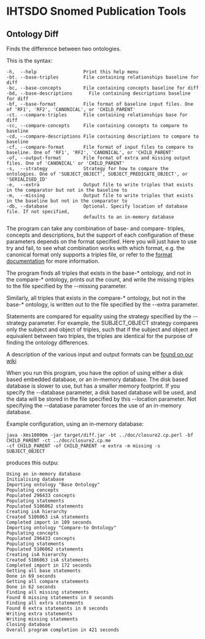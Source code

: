 IHTSDO Snomed Publication Tools
===============================

Ontology Diff
-------------

Finds the difference between two ontologies.

This is the syntax:

    -h,  --help                 Print this help menu
    -bt. --base-triples         File containing relationships baseline for diff
    -bc, --base-concepts        File containing concepts baseline for diff
    -bd, --base-descriptions	  File containing descriptions baseline for diff
    -bf, --base-format          File format of baseline input files. One of 'RF1', 'RF2', 'CANONICAL', or 'CHILD_PARENT'
    -ct. --compare-triples      File containing relationships base for diff
    -cc, --compare-concepts     File containing concepts to compare to baseline
    -cd, --compare-descriptions	File containing descriptions to compare to baseline
    -cf, --compare-format       File format of input files to compare to baseline. One of 'RF1', 'RF2', 'CANONICAL', or 'CHILD_PARENT'
    -of, --output-format        File format of extra and missing output files. One of 'CANONICAL' or 'CHILD_PARENT'
    -s,  --strategy             Strategy for how to compare the ontologies. One of 'SUBJECT_OBJECT', SUBJECT_PREDICATE_OBJECT', or 'SERIALISED_ID'
    -e,  --extra                Output file to write triples that exists in the comparator but not in the baseline to
    -m,  --missing              Output file to write triples that exists in the baseline but not in the comparator to
    -db, --database             Optional. Specify location of database file. If not specified, 
                                defaults to an in-memory database

The program can take any combination of base- and compare- triples, concepts and descriptions, but the support of each configuration of these parameters depends on the format specified. Here you will just have to use try and fail, to see what combination works with which format, e.g. the canonical format only supports a triples file, or refer to the [format documentation](https://sites.google.com/a/ihtsdo.org/snomed-publish/formats) for more information.

The program finds all triples that exists in the base-&#42; ontology, and not in the compare-&#42; ontology, prints out the count, and write the missing triples to the file specified by the --missing parameter. 

Similarly, all triples that exists in the compare-&#42; ontology, but not in the base-&#42; ontology, is written out to the file specified by the --extra parameter. 

Statements are compared for equality using the strategy specified by the --strategy parameter. For example, the SUBJECT_OBJECT strategy compares only the subject and object of triples, such that if the subject and object are equivalent between two triples, the triples are identical for the purpose of finding the ontology differences. 

A description of the various input and output formats can be [found on our wiki](https://sites.google.com/a/ihtsdo.org/snomed-publish/formats)

When you run this program, you have the option of using either a disk based embedded database, or an in-memory database. The disk based database is slower to use, but has a smaller memory footprint. If you specify the --database parameter, a disk based database will be used, and the data will be stored in the file specified by this --location parameter. Not specifying the --database parameter forces the use of an in-memory database.

Example configuration, using an in-memory database:

    java -Xms10000m -jar target/diff.jar -bt ../doc/closure2.cp.perl -bf CHILD_PARENT -ct ../doc/closure2.cp.me 
    -cf CHILD_PARENT -of CHILD_PARENT -e extra -m missing -s SUBJECT_OBJECT

produces this outpu:

    Using an in-memory database
    Initialising database
    Importing ontology "Base Ontology"
    Populating concepts
    Populated 296433 concepts
    Populating statements
    Populated 5106062 statements
    Creating isA hierarchy
    Created 5106063 isA statements
    Completed import in 109 seconds
    Importing ontology "Compare-to Ontology"
    Populating concepts
    Populated 296433 concepts
    Populating statements
    Populated 5106062 statements
    Creating isA hierarchy
    Created 5106063 isA statements
    Completed import in 172 seconds
    Getting all base statements
    Done in 69 seconds
    Getting all compare statements
    Done in 62 seconds
    Finding all missing statements
    Found 0 missing statements in 0 seconds
    Finding all extra statements
    Found 0 extra statements in 0 seconds
    Writing extra statements
    Writing missing statements
    Closing database
    Overall program completion in 421 seconds
